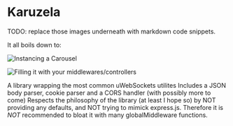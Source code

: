  # Karuzela

TODO: replace those images underneath with markdown code snippets.

 It all boils down to:

 ![Instancing a Carousel](https://i.ibb.co/LPSd7Np/carbon.png "Instancing a carousel")

 ![Filling it with your middlewares/controllers](https://i.ibb.co/ZLz6m6x/carbon-1.png "Filling it with your middlewares/controllers")

A library wrapping the most common uWebSockets utilites
Includes a JSON body parser, cookie parser and a CORS handler (with possibly more to come)
Respects the philosophy of the library (at least I hope so) by NOT providing any defaults, and NOT trying to mimick express.js. Therefore it is *NOT* recommended to bloat it with many globalMiddleware functions. 